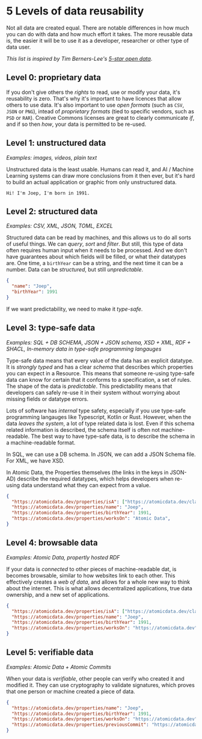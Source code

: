 # 5 Levels of data reusability

Not all data are created equal.
There are notable differences in how much you can do with data and how much effort it takes.
The more reusable data is, the easier it will be to use it as a developer, researcher or other type of data user.

_This list is inspired by Tim Berners-Lee's [5-star open data](https://5stardata.info/en/)_.

## Level 0: proprietary data

If you don't give others the _rights_ to read, use or modify your data, it's reusability is zero.
That's why it's important to have licences that allow others to use data.
It's also important to use _open formats_ (such as `CSV`, `JSON` or `PNG`), intead of _proprietary formats_ (tied to specific vendors, such as `PSD` or `RAR`).
Creative Commons licenses are great to clearly communicate _if_, and if so then _how_, your data is permitted to be re-used.

## Level 1: unstructured data

_Examples: images, videos, plain text_

Unstructured data is the least usable.
Humans can read it, and AI / Machine Learning systems can draw more conclusions from it then ever,
but it's hard to build an actual application or graphic from only unstructured data.

```
Hi! I'm Joep, I'm born in 1991.
```

## Level 2: structured data

_Examples: CSV, XML, JSON, TOML, EXCEL_

Structured data can be read by machines, and this allows us to do all sorts of useful things.
We can _query_, _sort_ and _filter_.
But still, this type of data often requires human input when it needs to be processed.
And we don't have guarantees about which fields will be filled, or what their datatypes are.
One time, a `birthYear` can be a string, and the next time it can be a number.
Data can be _structured_, but still _unpredictable_.

```json
{
  "name": "Joep",
  "birthYear": 1991
}
```

If we want predictability, we need to make it _type-safe_.

## Level 3: type-safe data

_Examples: SQL + DB SCHEMA, JSON + JSON schema, XSD + XML, RDF + SHACL, In-memory data in type-safe programming langauges_

Type-safe data means that every value of the data has an explicit datatype.
It is _strongly typed_ and has a clear _schema_ that describes which properties you can expect in a Resource.
This means that someone re-using type-safe data can know for certain that it conforms to a specification, a set of rules.
The shape of the data is _predictable_.
This predictability means that developers can safely re-use it in their system without worrying about missing fields or datatype errors.

Lots of software has _internal_ type safety, especially if you use type-safe programming langauges like Typescript, Kotlin or Rust.
However, when the data _leaves the system_, a lot of type related data is lost.
Even if this schema related information is described, the schema itself is often not machine-readable.
The best way to have type-safe data, is to describe the schema in a machine-readable format.

In SQL, we can use a DB schema. In JSON, we can add a JSON Schema file. For XML, we have XSD.

In Atomic Data, the Properties themselves (the links in the keys in JSON-AD) describe the required datatypes, which helps developers when re-using data understand what they can expect from a value.

```json
{
  "https://atomicdata.dev/properties/isA": ["https://atomicdata.dev/classes/Agent"],
  "https://atomicdata.dev/properties/name": "Joep",
  "https://atomicdata.dev/properties/birthYear": 1991,
  "https://atomicdata.dev/properties/worksOn": "Atomic Data",
}
```

## Level 4: browsable data

_Examples: Atomic Data, propertly hosted RDF_

If your data is _connected_ to other pieces of machine-readable dat, is becomes browsable, similar to how websites link to each other.
This effectively creates a _web of data_, and allows for a whole new way to think about the internet.
This is what allows decentralized applications, true data ownership, and a new set of applications.

```json
{
  "https://atomicdata.dev/properties/isA": ["https://atomicdata.dev/classes/Agent"],
  "https://atomicdata.dev/properties/name": "Joep",
  "https://atomicdata.dev/properties/birthYear": 1991,
  "https://atomicdata.dev/properties/worksOn": "https://atomicdata.dev",
}
```

## Level 5: verifiable data

_Examples: Atomic Data + Atomic Commits_

When your data is _verifiable_, other people can verify who created it and modified it.
They can use cryptography to validate signatures, which proves that one person or machine created a piece of data.

```json
{
  "https://atomicdata.dev/properties/name": "Joep",
  "https://atomicdata.dev/properties/birthYear": 1991,
  "https://atomicdata.dev/properties/worksOn": "https://atomicdata.dev",
  "https://atomicdata.dev/properties/previousCommit": "https://atomicdata.dev/commits/EF18751AE781",
}
```
